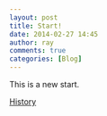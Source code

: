 ```yaml
---
layout: post
title: Start!
date: 2014-02-27 14:45
author: ray
comments: true
categories: [Blog]
---
```

This is a new start.

<a title="History" href="http://viwing.blog.163.com/" target="_blank">History</a>
